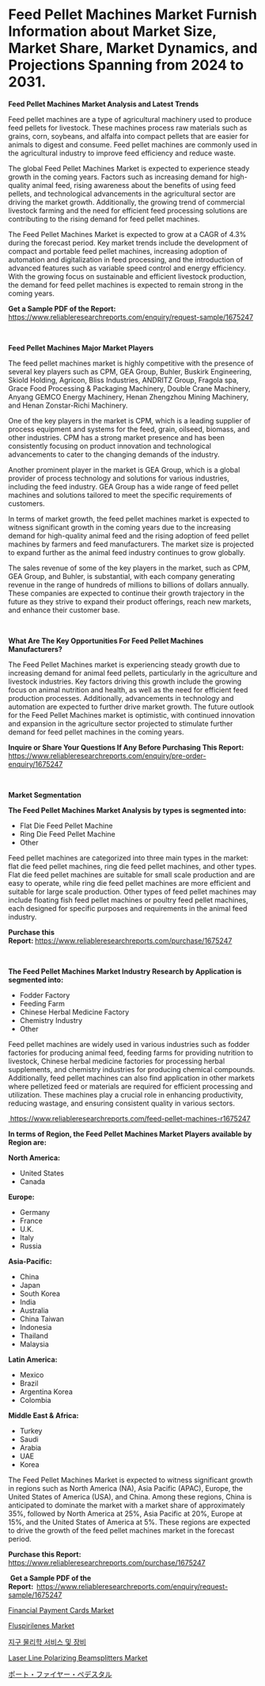 <p><h1>Feed Pellet Machines Market Furnish Information about Market Size, Market Share, Market Dynamics, and Projections Spanning from 2024 to 2031.</h1></p><p><strong>Feed Pellet Machines Market Analysis and Latest Trends</strong></p>
<p><p>Feed pellet machines are a type of agricultural machinery used to produce feed pellets for livestock. These machines process raw materials such as grains, corn, soybeans, and alfalfa into compact pellets that are easier for animals to digest and consume. Feed pellet machines are commonly used in the agricultural industry to improve feed efficiency and reduce waste.</p><p>The global Feed Pellet Machines Market is expected to experience steady growth in the coming years. Factors such as increasing demand for high-quality animal feed, rising awareness about the benefits of using feed pellets, and technological advancements in the agricultural sector are driving the market growth. Additionally, the growing trend of commercial livestock farming and the need for efficient feed processing solutions are contributing to the rising demand for feed pellet machines.</p><p>The Feed Pellet Machines Market is expected to grow at a CAGR of 4.3% during the forecast period. Key market trends include the development of compact and portable feed pellet machines, increasing adoption of automation and digitalization in feed processing, and the introduction of advanced features such as variable speed control and energy efficiency. With the growing focus on sustainable and efficient livestock production, the demand for feed pellet machines is expected to remain strong in the coming years.</p></p>
<p><strong>Get a Sample PDF of the Report:&nbsp;</strong> <a href="https://www.reliableresearchreports.com/enquiry/request-sample/1675247">https://www.reliableresearchreports.com/enquiry/request-sample/1675247</a></p>
<p>&nbsp;</p>
<p><strong>Feed Pellet Machines Major Market Players</strong></p>
<p><p>The feed pellet machines market is highly competitive with the presence of several key players such as CPM, GEA Group, Buhler, Buskirk Engineering, Skiold Holding, Agricon, Bliss Industries, ANDRITZ Group, Fragola spa, Grace Food Processing & Packaging Machinery, Double Crane Machinery, Anyang GEMCO Energy Machinery, Henan Zhengzhou Mining Machinery, and Henan Zonstar-Richi Machinery.</p><p>One of the key players in the market is CPM, which is a leading supplier of process equipment and systems for the feed, grain, oilseed, biomass, and other industries. CPM has a strong market presence and has been consistently focusing on product innovation and technological advancements to cater to the changing demands of the industry.</p><p>Another prominent player in the market is GEA Group, which is a global provider of process technology and solutions for various industries, including the feed industry. GEA Group has a wide range of feed pellet machines and solutions tailored to meet the specific requirements of customers.</p><p>In terms of market growth, the feed pellet machines market is expected to witness significant growth in the coming years due to the increasing demand for high-quality animal feed and the rising adoption of feed pellet machines by farmers and feed manufacturers. The market size is projected to expand further as the animal feed industry continues to grow globally.</p><p>The sales revenue of some of the key players in the market, such as CPM, GEA Group, and Buhler, is substantial, with each company generating revenue in the range of hundreds of millions to billions of dollars annually. These companies are expected to continue their growth trajectory in the future as they strive to expand their product offerings, reach new markets, and enhance their customer base.</p></p>
<p>&nbsp;</p>
<p><strong>What Are The Key Opportunities For Feed Pellet Machines Manufacturers?</strong></p>
<p><p>The Feed Pellet Machines market is experiencing steady growth due to increasing demand for animal feed pellets, particularly in the agriculture and livestock industries. Key factors driving this growth include the growing focus on animal nutrition and health, as well as the need for efficient feed production processes. Additionally, advancements in technology and automation are expected to further drive market growth. The future outlook for the Feed Pellet Machines market is optimistic, with continued innovation and expansion in the agriculture sector projected to stimulate further demand for feed pellet machines in the coming years.</p></p>
<p><strong>Inquire or Share Your Questions If Any Before Purchasing This Report:</strong> <a href="https://www.reliableresearchreports.com/enquiry/pre-order-enquiry/1675247">https://www.reliableresearchreports.com/enquiry/pre-order-enquiry/1675247</a></p>
<p>&nbsp;</p>
<p><strong>Market Segmentation</strong></p>
<p><strong>The Feed Pellet Machines Market Analysis by types is segmented into:</strong></p>
<p><ul><li>Flat Die Feed Pellet Machine</li><li>Ring Die Feed Pellet Machine</li><li>Other</li></ul></p>
<p><p>Feed pellet machines are categorized into three main types in the market: flat die feed pellet machines, ring die feed pellet machines, and other types. Flat die feed pellet machines are suitable for small scale production and are easy to operate, while ring die feed pellet machines are more efficient and suitable for large scale production. Other types of feed pellet machines may include floating fish feed pellet machines or poultry feed pellet machines, each designed for specific purposes and requirements in the animal feed industry.</p></p>
<p><strong>Purchase this Report:&nbsp;</strong><a href="https://www.reliableresearchreports.com/purchase/1675247">https://www.reliableresearchreports.com/purchase/1675247</a></p>
<p>&nbsp;</p>
<p><strong>The Feed Pellet Machines Market Industry Research by Application is segmented into:</strong></p>
<p><ul><li>Fodder Factory</li><li>Feeding Farm</li><li>Chinese Herbal Medicine Factory</li><li>Chemistry Industry</li><li>Other</li></ul></p>
<p><p>Feed pellet machines are widely used in various industries such as fodder factories for producing animal feed, feeding farms for providing nutrition to livestock, Chinese herbal medicine factories for processing herbal supplements, and chemistry industries for producing chemical compounds. Additionally, feed pellet machines can also find application in other markets where pelletized feed or materials are required for efficient processing and utilization. These machines play a crucial role in enhancing productivity, reducing wastage, and ensuring consistent quality in various sectors.</p></p>
<p><a href="https://www.reliableresearchreports.com/feed-pellet-machines-r1675247">&nbsp;https://www.reliableresearchreports.com/feed-pellet-machines-r1675247</a></p>
<p><strong>In terms of Region, the Feed Pellet Machines Market Players available by Region are:</strong></p>
<p>
    <p> <strong> North America: </strong>
        <ul>
            <li>United States</li>
            <li>Canada</li>
        </ul>
        </p> 
    <p> <strong> Europe: </strong>
        <ul>
            <li>Germany</li>
            <li>France</li>
            <li>U.K.</li>
            <li>Italy</li>
            <li>Russia</li>
        </ul>
        </p> 
    <p> <strong> Asia-Pacific: </strong>
        <ul>
            <li>China</li>
            <li>Japan</li>
            <li>South Korea</li>
            <li>India</li>
            <li>Australia</li>
            <li>China Taiwan</li>
            <li>Indonesia</li>
            <li>Thailand</li>
            <li>Malaysia</li>
        </ul>
        </p> 
    <p> <strong> Latin America: </strong>
        <ul>
            <li>Mexico</li>
            <li>Brazil</li>
            <li>Argentina Korea</li>
            <li>Colombia</li>
        </ul>
        </p> 
    <p> <strong> Middle East & Africa: </strong>
        <ul>
            <li>Turkey</li>
            <li>Saudi</li>
            <li>Arabia</li>
            <li>UAE</li>
            <li>Korea</li>
        </ul>
    </p>
    </p>
<p><p>The Feed Pellet Machines Market is expected to witness significant growth in regions such as North America (NA), Asia Pacific (APAC), Europe, the United States of America (USA), and China. Among these regions, China is anticipated to dominate the market with a market share of approximately 35%, followed by North America at 25%, Asia Pacific at 20%, Europe at 15%, and the United States of America at 5%. These regions are expected to drive the growth of the feed pellet machines market in the forecast period.</p></p>
<p><strong>Purchase this Report: </strong><a href="https://www.reliableresearchreports.com/purchase/1675247">https://www.reliableresearchreports.com/purchase/1675247</a></p>
<p>&nbsp;<strong>Get a Sample PDF of the Report:&nbsp;&nbsp;</strong><a href="https://www.reliableresearchreports.com/enquiry/request-sample/1675247">https://www.reliableresearchreports.com/enquiry/request-sample/1675247</a></p>
<p><strong></strong></p>
<p><p><a href="https://github.com/brenzgnarento/Market-Research-Report-List-2/blob/main/financial-payment-cards-market.md">Financial Payment Cards Market</a></p><p><a href="https://github.com/MyrtisWest1/Market-Research-Report-List-1/blob/main/fluspirilenes-market.md">Fluspirilenes Market</a></p><p><a href="https://github.com/vs019sa3m8x/Market-Research-Report-List-2/blob/main/8527407101415.md">지구 물리학 서비스 및 장비</a></p><p><a href="https://issuu.com/reportprime-2/docs/laser-line-polarizing-beamsplitters-market-size-20">Laser Line Polarizing Beamsplitters Market</a></p><p><a href="https://github.com/Sophiaard2003/Market-Research-Report-List-1/blob/main/6466021107287.md">ポート・ファイヤー・ペデスタル</a></p></p>